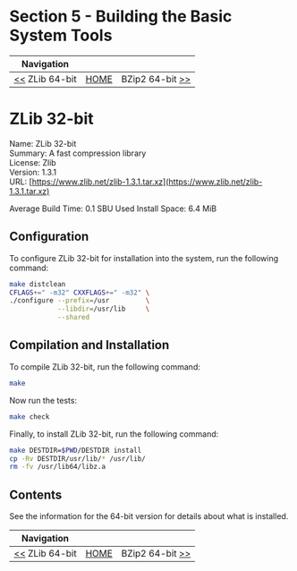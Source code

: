 # Section 5 - Building the Basic System Tools

| Navigation |||
| --- | --- | ---: |
| [<<](./ZLib64bit.md) ZLib 64-bit | [HOME](../README.md) | BZip2 64-bit [>>](./BZip264bit.md) |

# ZLib 32-bit

Name: ZLib 32-bit<br />
Summary: A fast compression library<br />
License: Zlib<br />
Version: 1.3.1<br />
URL: [https://www.zlib.net/zlib-1.3.1.tar.xz](https://www.zlib.net/zlib-1.3.1.tar.xz)<br />

Average Build Time: 0.1 SBU
Used Install Space: 6.4 MiB

## Configuration

To configure ZLib 32-bit for installation into the system, run the following command:

```bash
make distclean
CFLAGS+=" -m32" CXXFLAGS+=" -m32" \
./configure --prefix=/usr         \
            --libdir=/usr/lib     \
            --shared
```

## Compilation and Installation

To compile ZLib 32-bit, run the following command:

```bash
make
```

Now run the tests:

```bash
make check
```

Finally, to install ZLib 32-bit, run the following command:

```bash
make DESTDIR=$PWD/DESTDIR install
cp -Rv DESTDIR/usr/lib/* /usr/lib/
rm -fv /usr/lib64/libz.a
```

## Contents

See the information for the 64-bit version for details about what is installed.

| Navigation |||
| --- | --- | ---: |
| [<<](./ZLib64bit.md) ZLib 64-bit | [HOME](../README.md) | BZip2 64-bit [>>](./BZip264bit.md) |
